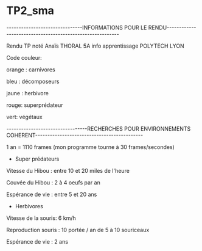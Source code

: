 # TP2_sma
 
-------------------------------INFORMATIONS POUR LE RENDU----------------------------------------------------------

Rendu TP noté Anaïs THORAL 
5A info apprentissage
POLYTECH LYON

Code couleur:


orange : carnivores


bleu : décomposeurs


jaune : herbivore


rouge: superprédateur


vert: végétaux


---------------------------------RECHERCHES POUR ENVIRONNEMENTS COHERENT--------------------------------------------

1 an = 1110 frames (mon programme tourne à 30 frames/secondes)

* Super prédateurs 


Vitesse du Hibou : entre 10 et 20 miles de l'heure 


Couvée du Hibou : 2 à 4 oeufs par an


Espérance de vie : entre 5 et 20 ans 


* Herbivores

Vitesse de la souris: 6 km/h

Reproduction souris : 10 portée / an de 5 à 10 souriceaux

Espérance de vie : 2 ans
